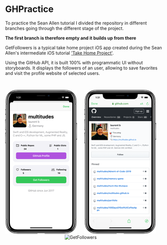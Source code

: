 # GHPractice

To practice the Sean Allen tutorial I divided the repository in different branches going through the different stage of the project.

**The first branch is therefore empty and it builds up from there**

GetFollowers is a typical take home project iOS app created during the Sean Allen's intermediate iOS tutorial ['Take Home Project'](https://seanallen.teachable.com/courses/enrolled/681906). 

Using the GitHub API, it is built 100% with programmatic UI without storyboards. It displays the followers of an user, allowing to save favorites and visit the profile website of selected users.

<br>
<p align="center">
  <img src="SeanAllenGHPractice/images/GetFollowers1.png" width="230"  title="GetFollowers">&nbsp;&nbsp;&nbsp;&nbsp;&nbsp;
<img src="SeanAllenGHPractice/images/GetFollowers2.png" width="230"  title="GetFollowers">&nbsp;&nbsp;&nbsp;&nbsp;&nbsp;
  <img src="SeanAllenGHPractice/images/getfollowers.gif" width="230"  title="GetFollowers">&nbsp;&nbsp;&nbsp;&nbsp;&nbsp;
</p>
<br>
